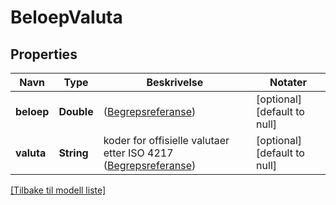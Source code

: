 # BeloepValuta

## Properties

| Navn       | Type       | Beskrivelse                                                                                                                                 | Notater                      |
|------------|------------|---------------------------------------------------------------------------------------------------------------------------------------------|------------------------------|
| **beloep** | **Double** | ([Begrepsreferanse](https://data.skatteetaten.no/begrep/20b2e146-9fe1-11e5-a9f8-e4115b280940))                                              | [optional] [default to null] |
| **valuta** | **String** | koder for offisielle valutaer etter ISO 4217 ([Begrepsreferanse](https://data.skatteetaten.no/begrep/20b2e1a2-9fe1-11e5-a9f8-e4115b280940)) | [optional] [default to null] |

[[Tilbake til modell liste]](../index.md)

